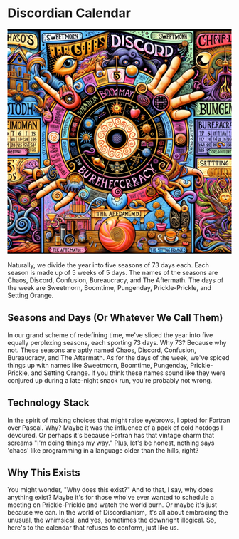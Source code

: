 # Discordian Calendar

![Time Warp](etw.webp)

Naturally, we divide the year into five seasons of 73 days each. Each season is made up of 5 weeks of 5 days. The names of the seasons are Chaos, Discord, Confusion, Bureaucracy, and The Aftermath. The days of the week are Sweetmorn, Boomtime, Pungenday, Prickle-Prickle, and Setting Orange.

## Seasons and Days (Or Whatever We Call Them)

In our grand scheme of redefining time, we've sliced the year into five equally perplexing seasons, each sporting 73 days. Why 73? Because why not. These seasons are aptly named Chaos, Discord, Confusion, Bureaucracy, and The Aftermath. As for the days of the week, we've spiced things up with names like Sweetmorn, Boomtime, Pungenday, Prickle-Prickle, and Setting Orange. If you think these names sound like they were conjured up during a late-night snack run, you're probably not wrong.

## Technology Stack

In the spirit of making choices that might raise eyebrows, I opted for Fortran over Pascal. Why? Maybe it was the influence of a pack of cold hotdogs I devoured. Or perhaps it's because Fortran has that vintage charm that screams "I'm doing things my way." Plus, let's be honest, nothing says 'chaos' like programming in a language older than the hills, right?

## Why This Exists

You might wonder, "Why does this exist?" And to that, I say, why does anything exist? Maybe it's for those who've ever wanted to schedule a meeting on Prickle-Prickle and watch the world burn. Or maybe it's just because we can. In the world of Discordianism, it's all about embracing the unusual, the whimsical, and yes, sometimes the downright illogical. So, here's to the calendar that refuses to conform, just like us.
